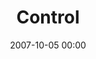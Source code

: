 ---
layout: project-entry
title: Control
category: [Film, All]
published: true
img: "/uploads/shaheen-baig-casting-control.jpg"
date: 2007-10-05 00:00
tags: [example,news,story]
director: Anton Corbijn
with: Sam Riley, Samantha Morton, Toby Kebbell, Craig Parkinson
imdb: "http://www.imdb.com/title/tt0421082/"
video: jwgrhulvlz
---